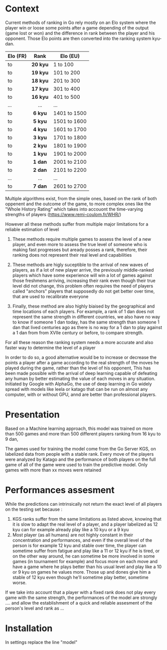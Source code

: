 # Context

Current methods of ranking in Go rely mostly on an Elo system where the player win or loose some points after a game depending of the output (game lost or won) and the difference in rank between the player and his opponent. Those Elo points are then converted into the ranking system kyu-dan.

| Elo (FR) |     Rank      |  Elo (EU) |
|----------|:-------------:| ----------|
| to |  **20 kyu** | 1 to 100 |
| to |  **19 kyu** | 101 to 200 |
| to |  **18 kyu** | 201 to 300 |
| to |  **17 kyu** | 301 to 400 |
| to |  **16 kyu** | 401 to 500 |
| ... |  ... | ... |
| to |  **6 kyu** | 1401 to 1500 |
| to |  **5 kyu** | 1501 to 1600 |
| to |  **4 kyu** | 1601 to 1700 |
| to |  **3 kyu**| 1701 to 1800 |
| to |  **2 kyu**| 1801 to 1900 |
| to |  **1 kyu**| 1901 to 2000 |
| to | **1 dan**| 2001 to 2100 |
| to | **2 dan**| 2101 to 2200 |
| ... |  ... | ... |
| to | **7 dan**| 2601 to 2700 |



Multiple algorithms exist, from the simple ones, based on the rank of both oppenent and the outcome of the game, to more complex ones like the "Whole History Rating" which takes into accouont the time-varying strengths of players (https://www.remi-coulom.fr/WHR/)

However all these methods suffer from multiple major limitations for a reliable estimation of level

1. These methods require multiple games to assess the level of a new player, and even more to assess the true level of someone who is making fast progresses but aready posses a rank, therefore, their ranking does not represent their real level and capabilities

2. These methods are higly suceptible to the arrival of new waves of players, as if a lot of new player arrive, the previously middle-ranked players which have some experience will win a lot of games against those freshmens arriving, increasing their rank even though their true level did not change, this problem often requires the need of players called "anchors" players that supposedly do not get better over time, that are used to recalibrate everyone 

3. Finally, these method are also highly biaised by the geographical and time locations of each players. For example, a rank of 1 dan does not represent the same strength in different countries, we also have no way to know if someone 1 dan today, has the same strength than someone 1 dan  that lived centuries ago as there is no way for a 1 dan to play against a 1 dan from from XVIIe century or before, to compare strength.

For all these reason the ranking system needs a more accurate and also faster way to determine the level of a player

In order to do so, a good alternative would be to increase or decrease the points a player after a game according to the real strength of the moves he played during the game, rather than the level of his opponent, This has been made possible with the arrival of deep learning capable of defeating any human by better estimating the value of each moves in any situation. Initiated by Google with AlphaGo, the use of deep learning in Go widely spread with models like leela or katago that can be run on almost any computer, with or without GPU, annd are better than professional players.

# Presentation
Based on a Machine learning approach, this model was trained on more than 500 games and more than 500 different players ranking from 16 kyu to 9 dan, 

The games used for training the model come from the Go Server KGS, on labelized data from people with a stable rank.
Every move of the players were analyzed by Katago and the performance of both players on the full game of all of the game were used to train the predictive model. 
Only games with more than xx moves were retained 

# Performances assesment

While the predictions can intrinsically not return the exact level of all players on the testing set because :
1. KGS ranks suffer from the same limitations as listed above, knowing that it is slow to adapt the real level of a player, and a player labelized as 12 kyu  can for example already play like a 10 kyu or a 9 kyu
2. Most player (as all humans) are not highly constant in their concentration and performances, and even if the overall level of the person is for example 12 kyu and stable over time, the player can sometime suffer from fatigue and play like a 11 or 12 kyu if he is tired, or on the other way around, he can sometime be more involved in some games (in tournament for example) and focus more on each move and have a game where he plays better than his usual level and play like a 10 or 9 kyu on games he values more. Those up and dones give him a stable of 12 kyu even though he'll sometime play better, sometime worse.

If we take into account that a player with a fixed rank does not play every game with the same strength, the performances of the model are strongly .... and allow the establishment of a quick and reliable assesment of the person's level and rank as ...

# Installation

In settings replace the line "model"
